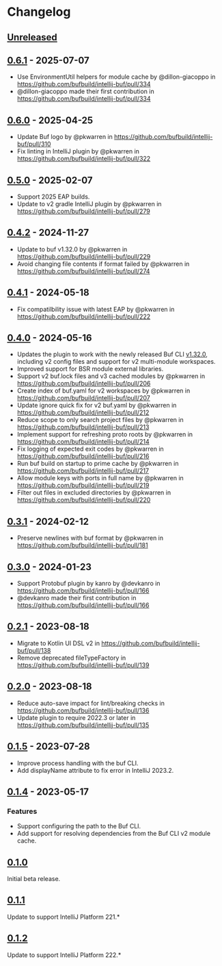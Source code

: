 # Changelog

## [Unreleased]

## [0.6.1] - 2025-07-07

- Use EnvironmentUtil helpers for module cache by @dillon-giacoppo in https://github.com/bufbuild/intellij-buf/pull/334
- @dillon-giacoppo made their first contribution in https://github.com/bufbuild/intellij-buf/pull/334

## [0.6.0] - 2025-04-25

- Update Buf logo by @pkwarren in https://github.com/bufbuild/intellij-buf/pull/310
- Fix linting in IntelliJ plugin by @pkwarren in https://github.com/bufbuild/intellij-buf/pull/322

## [0.5.0] - 2025-02-07

- Support 2025 EAP builds.
- Update to v2 gradle IntelliJ plugin by @pkwarren in https://github.com/bufbuild/intellij-buf/pull/279

## [0.4.2] - 2024-11-27

- Update to buf v1.32.0 by @pkwarren in https://github.com/bufbuild/intellij-buf/pull/229
- Avoid changing file contents if format failed by @pkwarren in https://github.com/bufbuild/intellij-buf/pull/274

## [0.4.1] - 2024-05-18

- Fix compatilbility issue with latest EAP by @pkwarren in https://github.com/bufbuild/intellij-buf/pull/222

## [0.4.0] - 2024-05-16

- Updates the plugin to work with the newly released Buf CLI [v1.32.0](https://github.com/bufbuild/buf/releases/tag/v1.32.0), including v2 config files and support for v2 multi-module workspaces.
- Improved support for BSR module external libraries.
- Support v2 buf.lock files and v3 cached modules by @pkwarren in https://github.com/bufbuild/intellij-buf/pull/206
- Create index of buf.yaml for v2 workspaces by @pkwarren in https://github.com/bufbuild/intellij-buf/pull/207
- Update ignore quick fix for v2 buf.yaml by @pkwarren in https://github.com/bufbuild/intellij-buf/pull/212
- Reduce scope to only search project files by @pkwarren in https://github.com/bufbuild/intellij-buf/pull/213
- Implement support for refreshing proto roots by @pkwarren in https://github.com/bufbuild/intellij-buf/pull/214
- Fix logging of expected exit codes by @pkwarren in https://github.com/bufbuild/intellij-buf/pull/216
- Run buf build on startup to prime cache by @pkwarren in https://github.com/bufbuild/intellij-buf/pull/217
- Allow module keys with ports in full name by @pkwarren in https://github.com/bufbuild/intellij-buf/pull/219
- Filter out files in excluded directories by @pkwarren in https://github.com/bufbuild/intellij-buf/pull/220

## [0.3.1] - 2024-02-12

- Preserve newlines with buf format by @pkwarren in https://github.com/bufbuild/intellij-buf/pull/181

## [0.3.0] - 2024-01-23

- Support Protobuf plugin by kanro by @devkanro in https://github.com/bufbuild/intellij-buf/pull/166
- @devkanro made their first contribution in https://github.com/bufbuild/intellij-buf/pull/166

## [0.2.1] - 2023-08-18

- Migrate to Kotlin UI DSL v2 in https://github.com/bufbuild/intellij-buf/pull/138
- Remove deprecated fileTypeFactory in https://github.com/bufbuild/intellij-buf/pull/139

## [0.2.0] - 2023-08-18

- Reduce auto-save impact for lint/breaking checks in https://github.com/bufbuild/intellij-buf/pull/136
- Update plugin to require 2022.3 or later in https://github.com/bufbuild/intellij-buf/pull/135

## [0.1.5] - 2023-07-28

- Improve process handling with the buf CLI.
- Add displayName attribute to fix error in IntelliJ 2023.2.

## [0.1.4] - 2023-05-17

### Features

- Support configuring the path to the Buf CLI.
- Add support for resolving dependencies from the Buf CLI v2 module cache.

## [0.1.0]

Initial beta release.

## [0.1.1]

Update to support IntelliJ Platform 221.*

## [0.1.2]

Update to support IntelliJ Platform 222.*

[Unreleased]: https://github.com/bufbuild/intellij-buf/compare/v0.6.1...HEAD
[0.6.1]: https://github.com/bufbuild/intellij-buf/compare/v0.6.0...v0.6.1
[0.6.0]: https://github.com/bufbuild/intellij-buf/compare/v0.5.0...v0.6.0
[0.5.0]: https://github.com/bufbuild/intellij-buf/compare/v0.4.2...v0.5.0
[0.4.2]: https://github.com/bufbuild/intellij-buf/compare/v0.4.1...v0.4.2
[0.4.1]: https://github.com/bufbuild/intellij-buf/compare/v0.4.0...v0.4.1
[0.4.0]: https://github.com/bufbuild/intellij-buf/compare/v0.3.1...v0.4.0
[0.3.1]: https://github.com/bufbuild/intellij-buf/compare/v0.3.0...v0.3.1
[0.3.0]: https://github.com/bufbuild/intellij-buf/compare/v0.2.1...v0.3.0
[0.2.1]: https://github.com/bufbuild/intellij-buf/compare/v0.2.0...v0.2.1
[0.2.0]: https://github.com/bufbuild/intellij-buf/compare/v0.1.5...v0.2.0
[0.1.5]: https://github.com/bufbuild/intellij-buf/compare/v0.1.4...v0.1.5
[0.1.4]: https://github.com/bufbuild/intellij-buf/compare/v0.1.0...v0.1.4
[0.1.2]: https://github.com/bufbuild/intellij-buf/commits/v0.1.2
[0.1.1]: https://github.com/bufbuild/intellij-buf/compare/v0.1.2...v0.1.1
[0.1.0]: https://github.com/bufbuild/intellij-buf/compare/v0.1.1...v0.1.0
